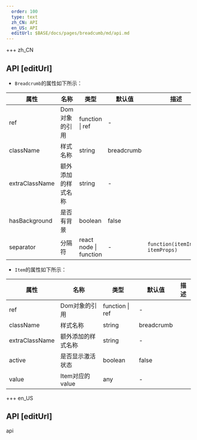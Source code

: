 ```yaml
---   
  order: 100
  type: text
  zh_CN: API
  en_US: API
  editUrl: $BASE/docs/pages/breadcumb/md/api.md
---      
```


+++  zh_CN
## API [editUrl]

- <Code>Breadcrumb</Code>的属性如下所示：

| 属性 | 名称 | 类型 | 默认值 | 描述 |
| --- | --- | --- | --- | --- |
| ref | Dom对象的引用 | function \| ref | - |  |
| className | 样式名称 | string | breadcrumb |  |
| extraClassName | 额外添加的样式名称 | string | - |  |
| hasBackground | 是否有背景 | boolean | false |  |
| separator | 分隔符 | react node \| function | - | <Code>function(itemIndex, itemProps)</Code> |

- <Code>Item</Code>的属性如下所示：

| 属性 | 名称 | 类型 | 默认值 | 描述 |
| --- | --- | --- | --- | --- |
| ref | Dom对象的引用 | function \| ref | - |  |
| className | 样式名称 | string | breadcrumb |  |
| extraClassName | 额外添加的样式名称 | string | - |  |
| active | 是否显示激活状态 | boolean | false |  |
| value | Item对应的value | any | - |  |

+++ en_US

## API [editUrl]
api
